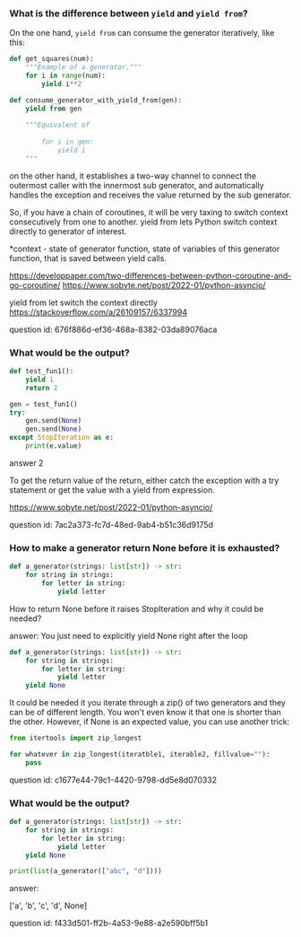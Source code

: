 ### What is the difference between `yield` and `yield from`?

On the one hand, `yield from` can consume the generator iteratively, like this:
```python
def get_squares(num):
    """Example of a generator."""
    for i in range(num):
        yield i**2

def consume_generator_with_yield_from(gen):
    yield from gen
    
    """Equivalent of
       
        for i in gen:
            yield i
    """
```

on the other hand, it establishes a two-way channel to connect the outermost caller with the innermost sub generator, 
and automatically handles the exception and receives the value returned by the sub generator.

So, if you have a chain of coroutines, it will be very taxing to switch context consecutively from one to another.
yield from lets Python switch context directly to generator of interest. 

*context - state of generator function, state of variables of this generator function, that is saved between yield 
calls.

https://developpaper.com/two-differences-between-python-coroutine-and-go-coroutine/
https://www.sobyte.net/post/2022-01/python-asyncio/

yield from let switch the context directly 
https://stackoverflow.com/a/26109157/6337994

question id: 676f886d-ef36-468a-8382-03da89076aca


### What would be the output?

```python
def test_fun1():
    yield 1
    return 2

gen = test_fun1()
try:
    gen.send(None)
    gen.send(None)
except StopIteration as e:
    print(e.value)
```

answer
2

To get the return value of the return, either catch the exception with a try statement or get the value with 
a yield from expression.

https://www.sobyte.net/post/2022-01/python-asyncio/

question id: 7ac2a373-fc7d-48ed-9ab4-b51c36d9175d


### How to make a generator return None before it is exhausted?

```python
def a_generator(strings: list[str]) -> str:
    for string in strings:
        for letter in string:
            yield letter
```

How to return None before it raises StopIteration and why it could be needed?

answer:
You just need to explicitly yield None right after the loop

```python
def a_generator(strings: list[str]) -> str:
    for string in strings:
        for letter in string:
            yield letter
    yield None
```

It could be needed it you iterate through a zip() of two generators and they can
be of different length. You won't even know it that one is shorter than the other.
However, if None is an expected value, you can use another trick:

```python
from itertools import zip_longest

for whatever in zip_longest(iteratble1, iterable2, fillvalue=""):
    pass
```

question id: c1677e44-79c1-4420-9798-dd5e8d070332


### What would be the output?

```python
def a_generator(strings: list[str]) -> str:
    for string in strings:
        for letter in string:
            yield letter
    yield None

print(list(a_generator(["abc", "d"])))
```

answer:

['a', 'b', 'c', 'd', None]

question id: f433d501-ff2b-4a53-9e88-a2e590bff5b1